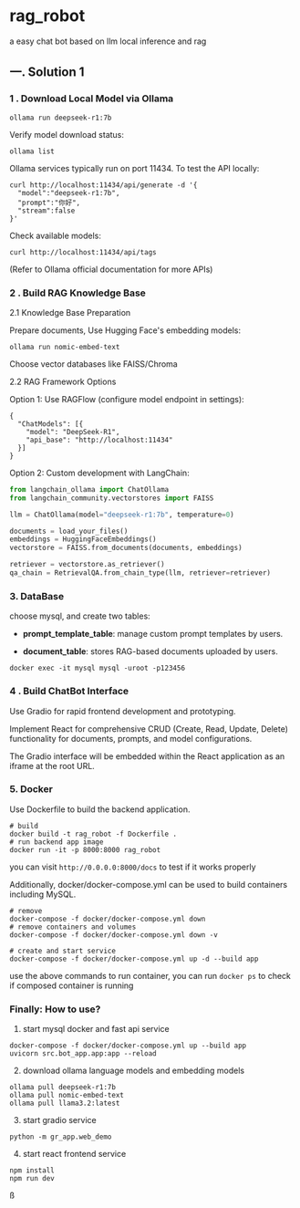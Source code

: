 # rag_robot
a easy chat bot based on llm local inference and rag

## 一. Solution 1

### 1 . Download Local Model via Ollama

``` shell
ollama run deepseek-r1:7b
```
Verify model download status:

```shell
ollama list
```
Ollama services typically run on port 11434. To test the API locally:

```shell
curl http://localhost:11434/api/generate -d '{
  "model":"deepseek-r1:7b",
  "prompt":"你好",
  "stream":false
}'
```

Check available models:

```shell
curl http://localhost:11434/api/tags
```

(Refer to Ollama official documentation for more APIs)

### 2 . Build RAG Knowledge Base

2.1 Knowledge Base Preparation

Prepare documents, Use Hugging Face's embedding models:

```shell
ollama run nomic-embed-text
```

Choose vector databases like FAISS/Chroma

2.2 RAG Framework Options

Option 1: Use RAGFlow (configure model endpoint in settings):

```shell
{
  "ChatModels": [{
    "model": "DeepSeek-R1",
    "api_base": "http://localhost:11434"
  }]
}
```

Option 2: Custom development with LangChain:

```python
from langchain_ollama import ChatOllama
from langchain_community.vectorstores import FAISS

llm = ChatOllama(model="deepseek-r1:7b", temperature=0)

documents = load_your_files()
embeddings = HuggingFaceEmbeddings()
vectorstore = FAISS.from_documents(documents, embeddings)

retriever = vectorstore.as_retriever()
qa_chain = RetrievalQA.from_chain_type(llm, retriever=retriever)
```

### 3. DataBase

choose mysql, and create two tables:

- **prompt_template_table**: manage custom prompt templates by users.

- **document_table**: stores RAG-based documents uploaded by users.

```shell
docker exec -it mysql mysql -uroot -p123456
```


### 4 . Build ChatBot Interface

Use Gradio for rapid frontend development and prototyping.

Implement React for comprehensive CRUD (Create, Read, Update, Delete) functionality for documents, prompts, and model configurations.

The Gradio interface will be embedded within the React application as an iframe at the root URL.


### 5. Docker

Use Dockerfile to build the backend application.

```shell
# build
docker build -t rag_robot -f Dockerfile .
# run backend app image
docker run -it -p 8000:8000 rag_robot
```
you can visit `http://0.0.0.0:8000/docs` to test if it works properly

Additionally, docker/docker-compose.yml can be used to build containers including MySQL.

```shell
# remove
docker-compose -f docker/docker-compose.yml down
# remove containers and volumes
docker-compose -f docker/docker-compose.yml down -v

# create and start service
docker-compose -f docker/docker-compose.yml up -d --build app
```
use the above commands to run container, you can run `docker ps` to check if composed container is running


### Finally: How to use?

1. start mysql docker and fast api service

```shell
docker-compose -f docker/docker-compose.yml up --build app
uvicorn src.bot_app.app:app --reload
```

2. download ollama language models and embedding models
```shell
ollama pull deepseek-r1:7b
ollama pull nomic-embed-text
ollama pull llama3.2:latest
```

3. start gradio service

```shell
python -m gr_app.web_demo
```

4. start react frontend service

```shell
npm install 
npm run dev
```
ß